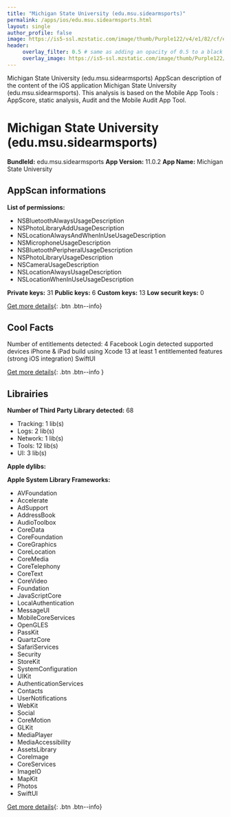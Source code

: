 ```yaml
---
title: "Michigan State University (edu.msu.sidearmsports)"
permalink: /apps/ios/edu.msu.sidearmsports.html
layout: single
author_profile: false
image: https://is5-ssl.mzstatic.com/image/thumb/Purple122/v4/e1/82/cf/e182cf25-676b-fdcd-0b0b-34af78562ed4/AppIcon-1x_U007emarketing-0-10-0-0-85-220.png/512x512bb.jpg
header: 
     overlay_filter: 0.5 # same as adding an opacity of 0.5 to a black background
     overlay_image: https://is5-ssl.mzstatic.com/image/thumb/Purple122/v4/e1/82/cf/e182cf25-676b-fdcd-0b0b-34af78562ed4/AppIcon-1x_U007emarketing-0-10-0-0-85-220.png/512x512bb.jpg
---
```

Michigan State University (edu.msu.sidearmsports) AppScan description of the content of the iOS application Michigan State University (edu.msu.sidearmsports). This analysis is based on the Mobile App Tools : AppScore, static analysis, Audit and the Mobile Audit App Tool.

# Michigan State University (edu.msu.sidearmsports)

**BundleId:** edu.msu.sidearmsports
**App Version:** 11.0.2
**App Name:** Michigan State University


## AppScan informations 

**List of permissions:** 
- NSBluetoothAlwaysUsageDescription
- NSPhotoLibraryAddUsageDescription
- NSLocationAlwaysAndWhenInUseUsageDescription
- NSMicrophoneUsageDescription
- NSBluetoothPeripheralUsageDescription
- NSPhotoLibraryUsageDescription
- NSCameraUsageDescription
- NSLocationAlwaysUsageDescription
- NSLocationWhenInUseUsageDescription
  
  
**Private keys:** 31
**Public keys:** 6
**Custom keys:** 13
**Low securit keys:** 0
  
[Get more details](/pricing.html){: .btn .btn--info}

## Cool Facts

Number of entitlements detected: 4
Facebook Login detected
supported devices iPhone & iPad
build using Xcode 13
at least 1 entitlemented features (strong iOS integration)
SwiftUI
  
[Get more details](/pricing.html){: .btn .btn--info }

## Librairies 
**Number of Third Party Library detected:** 68
- Tracking: 1 lib(s)
- Logs: 2 lib(s)
- Network: 1 lib(s)
- Tools: 12 lib(s)
- UI: 3 lib(s)


**Apple dylibs:**


**Apple System Library Frameworks:**
- AVFoundation
- Accelerate
- AdSupport
- AddressBook
- AudioToolbox
- CoreData
- CoreFoundation
- CoreGraphics
- CoreLocation
- CoreMedia
- CoreTelephony
- CoreText
- CoreVideo
- Foundation
- JavaScriptCore
- LocalAuthentication
- MessageUI
- MobileCoreServices
- OpenGLES
- PassKit
- QuartzCore
- SafariServices
- Security
- StoreKit
- SystemConfiguration
- UIKit
- AuthenticationServices
- Contacts
- UserNotifications
- WebKit
- Social
- CoreMotion
- GLKit
- MediaPlayer
- MediaAccessibility
- AssetsLibrary
- CoreImage
- CoreServices
- ImageIO
- MapKit
- Photos
- SwiftUI


  
[Get more details](/pricing.html){: .btn .btn--info}

